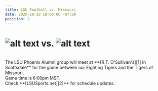 ```yaml
---
title: LSU Football vs. Missouri
date: 2020-10-10 18:00:00 -07:00
position: 2
---
```


# ![alt text](https://lsu-phoenix-alumni.github.io/assets/img/Mizzou.png "Mizzou Tigers") vs. ![alt text](https://lsu-phoenix-alumni.github.io/assets/img/LSUTigers.png "LSU Fighting Tigers")  
<br>
The LSU Phoenix Alumni group will meet at **[R.T. O'Sullivan's][1] in Scottsdale** for the game between our Fighting Tigers and the Tigers of Missouri.  
<br>
Game time is 6:00pm MST.  
<br>
Check **[LSUSports.net][2]** for schedule updates.  

[1]: https://scottsdale.rtosullivans.com/ "RTO Scottsdale website"
[2]: http://www.lsusports.net/SportSelect.dbml?SPID=2164&SPSID=27811&DB_OEM_ID=5200&_ga=2.61742444.1994479276.1565745145-1475237789.1565745143 "THE OFFICIAL SITE OF LSU ATHLETICS"